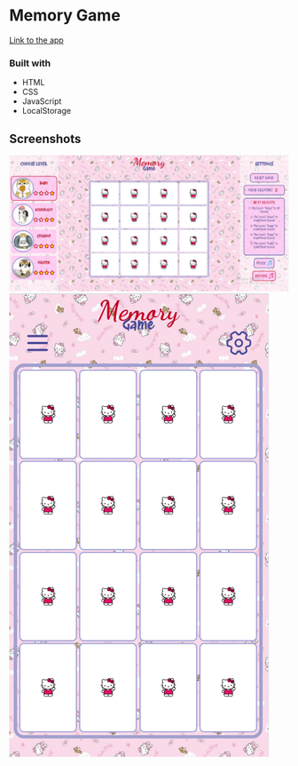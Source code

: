 # Memory Game

[Link to the app](https://kat2709.github.io/memory-game/)

### Built with

- HTML
- CSS
- JavaScript
- LocalStorage

## Screenshots

![](./screenshot/screen-memory1.PNG)
![](./screenshot/screen-memory2.PNG)
